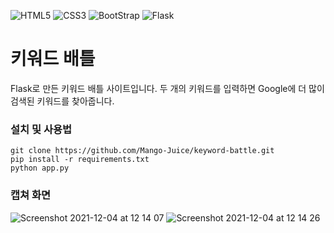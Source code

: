 ![HTML5](https://img.shields.io/badge/html5-%23E34F26.svg?style=for-the-badge&logo=html5&logoColor=white)
![CSS3](https://img.shields.io/badge/css3-%231572B6.svg?style=for-the-badge&logo=css3&logoColor=white)
![BootStrap](https://img.shields.io/badge/bootstrap-%237952B3.svg?style=for-the-badge&logo=bootstrap&logoColor=white)
![Flask](https://img.shields.io/badge/flask-%23000000.svg?style=for-the-badge&logo=flask&logoColor=white)
# 키워드 배틀
Flask로 만든 키워드 배틀 사이트입니다. 두 개의 키워드를 입력하면 Google에 더 많이 검색된 키워드를 찾아줍니다.

### 설치 및 사용법
```
git clone https://github.com/Mango-Juice/keyword-battle.git
pip install -r requirements.txt
python app.py
```

### 캡쳐 화면
![Screenshot 2021-12-04 at 12 14 07](https://user-images.githubusercontent.com/43088187/144695238-72599157-b4d4-46bc-ae01-0e164dfdcf3c.png)
![Screenshot 2021-12-04 at 12 14 26](https://user-images.githubusercontent.com/43088187/144695241-b2e7917e-89dd-4d50-984f-f716a9a846e9.png)

